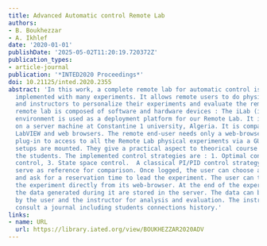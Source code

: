 ```yaml
---
title: Advanced Automatic control Remote Lab
authors:
- B. Boukhezzar
- A. Ikhlef
date: '2020-01-01'
publishDate: '2025-05-02T11:20:19.720372Z'
publication_types:
- article-journal
publication: '*INTED2020 Proceedings*'
doi: 10.21125/inted.2020.2355
abstract: 'In this work, a complete remote lab for automatic control is designed and
  implemented with many experiments. It allows remote users to do physical experiment
  and instructors to personalize their experiments and evaluate the remote students.  The
  remote lab is composed of software and hardware devices : The iLab (internet Laboratory)
  environment is used as a deployment platform for our Remote Lab. It is installed
  on a server machine at Constantine 1 university, Algeria. It is compatible with
  LabVIEW and web browsers. The remote end-user needs only a web-browser and an installed
  plug-in to access to all the Remote Lab physical experiments via a GUI.  Many experimental
  setups are mounted. They give a practical aspect to theorical course followed by
  the students. The implemented control strategies are : 1. Optimal control, 2. Polynomial
  control, 3. State space control.  A classical PI/PID control strategy is added to
  serve as reference for comparison. Once logged, the user can choose an experiment
  and ask for a reservation time to lead the experiment. The user can then launch
  the experiment directly from its web-browser. At the end of the experiment, all
  the data generated during it are stored in the server. The data can be downloaded
  by the user and the instructor for analysis and evaluation. The instructor can also
  consult a journal including students connections history.'
links:
- name: URL
  url: https://library.iated.org/view/BOUKHEZZAR2020ADV
---
```

